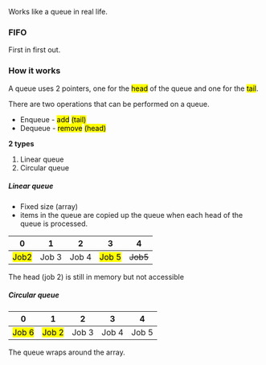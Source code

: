 Works like a queue in real life.

### FIFO 
First in first out.

### How it works
A queue uses 2 pointers, one for the <mark class="hltr-yellow">head</mark> of the queue and one for the <mark class="hltr-cyan">tail</mark>.

There are two operations that can be performed on a queue.
- Enqueue - <mark class="hltr-green">add</mark> <mark class="hltr-cyan">(tail)</mark>
- Dequeue - <mark class="hltr-red">remove</mark> <mark class="hltr-yellow">(head)</mark>

**2 types**
1) Linear queue
2) Circular queue

##### Linear queue
- Fixed size (array)
- items in the queue are copied up the queue when each head of the queue is processed.

| 0    | 1     | 2     | 3     | 4        |
| ---- | ----- | ----- | ----- | -------- |
| <mark class="hltr-yellow">Job2</mark> | Job 3 | Job 4 | <mark class="hltr-cyan">Job 5</mark> | ~~Job5~~ | 

The head (job 2) is still in memory but not accessible


##### Circular queue

| 0     | 1     | 2     | 3     | 4     |
| ----- | ----- | ----- | ----- | ----- |
| <mark class="hltr-cyan">Job 6</mark> | <mark class="hltr-yellow">Job 2 </mark>| Job 3 | Job 4 | Job 5 | 

The queue wraps around the array. 

